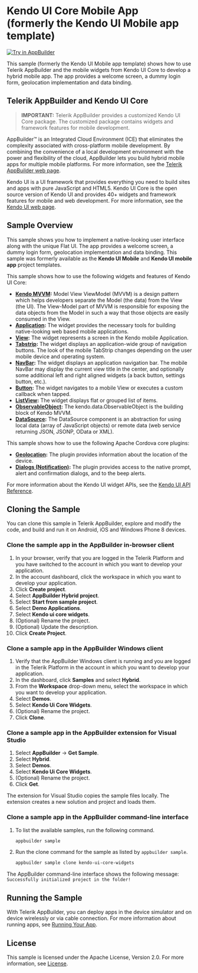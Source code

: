 Kendo UI Core Mobile App<br/>(formerly the Kendo UI Mobile app template)
====================
<a href="https://platform.telerik.com/#appbuilder/clone/https%3A%2F%2Fgithub.com%2FIcenium%2Fsample-kendo-ui-core-widgets" target="_blank"><img src="http://docs.telerik.com/platform/appbuilder/sample-apps/images/try-in-appbuilder.png" alt="Try in AppBuilder" title="Try in AppBuilder" /></a>

This sample (formerly the Kendo UI Mobile app template) shows how to use Telerik AppBuilder and the mobile widgets from Kendo UI Core to develop a hybrid mobile app. The app provides a welcome screen, a dummy login form, geolocation implementation and data binding.

## Telerik AppBuilder and Kendo UI Core

> **IMPORTANT:** Telerik AppBuilder provides a customized Kendo UI Core package. The customized package contains widgets and framework features for mobile development.

AppBuilder™ is an Integrated Cloud Environment (ICE) that eliminates the complexity associated with cross-platform mobile development. By combining the convenience of a local development environment with the power and flexibility of the cloud, AppBuilder lets you build hybrid mobile apps for multiple mobile platforms. For more information, see the [Telerik AppBuilder web page].

Kendo UI is a UI framework that provides everything you need to build sites and apps with pure JavaScript and HTML5. Kendo UI Core is the open source version of Kendo UI and provides 40+ widgets and framework features for mobile and web development. For more information, see the [Kendo UI web page].

## Sample Overview

This sample shows you how to implement a native-looking user interface along with the unique Flat UI. The app provides a welcome screen, a dummy login form, geolocation implementation and data binding. This sample was formerly available as the **Kendo UI Mobile** and **Kendo UI mobile app** project templates.

This sample shows how to use the following widgets and features of Kendo UI Core:

* **[Kendo MVVM]:** Model View ViewModel (MVVM) is a design pattern which helps developers separate the Model (the data) from the View (the UI). The View-Model part of MVVM is responsible for exposing the data objects from the Model in such a way that those objects are easily consumed in the View.
* **[Application]:** The widget provides the necessary tools for building native-looking web based mobile applications.
* **[View]:** The widget represents a screen in the Kendo mobile Application.
* **[Tabstrip]:** The widget displays an application-wide group of navigation buttons. The look of the mobile TabStrip changes depending on the user mobile device and operating system.
* **[NavBar]:** The widget displays an application navigation bar. The mobile NavBar may display the current view title in the center, and optionally some additional left and right aligned widgets (a back button, settings button, etc.).
* **[Button]:** The widget navigates to a mobile View or executes a custom callback when tapped.
* **[ListView]:** The widget displays flat or grouped list of items.
* **[ObservableObject]:** The kendo.data.ObservableObject is the building block of Kendo MVVM.
* **[DataSource]:** The DataSource component is an abstraction for using local data (array of JavaScript objects) or remote data (web service returning JSON, JSONP, OData or XML). 

This sample shows how to use the following Apache Cordova core plugins:

* **[Geolocation]:** The plugin provides information about the location of the device.
* **[Dialogs (Notification)]:** The plugin provides access to the native prompt, alert and confirmation dialogs, and to the beep alerts.

For more information about the Kendo UI widget APIs, see the [Kendo UI API Reference]. 

## Cloning the Sample

You can clone this sample in Telerik AppBuilder, explore and modify the code, and build and run it on Android, iOS and Windows Phone 8 devices.

### Clone the sample app in the AppBuilder in-browser client

1. In your browser, verify that you are logged in the Telerik Platform and you have switched to the account in which you want to develop your application.
1. In the account dashboard, click the workspace in which you want to develop your application.
1. Click **Create project**.
1. Select **AppBuilder Hybrid project**.
1. Select **Start from sample project**.
1. Select **Demo Applications**.
1. Select **Kendo ui core widgets**.
1. (Optional) Rename the project.
1. (Optional) Update the description.
1. Click **Create Project**.

### Clone a sample app in the AppBuilder Windows client

1. Verify that the AppBuilder Windows client is running and you are logged in the Telerik Platform in the account in which you want to develop your application.
1. In the dashboard, click **Samples** and select **Hybrid**.
1. From the **Workspace** drop-down menu, select the workspace in which you want to develop your application.
1. Select **Demos**.
1. Select **Kendo Ui Core Widgets**.
1. (Optional) Rename the project.
1. Click **Clone**.

### Clone a sample app in the AppBuilder extension for Visual Studio

1. Select **AppBuilder** &#8594; **Get Sample**.
1. Select **Hybrid**.
1. Select **Demos**.
1. Select **Kendo Ui Core Widgets**.
1. (Optional) Rename the project.
1. Click **Get**.

The extension for Visual Studio copies the sample files locally. The extension creates a new solution and project and loads them.

### Clone a sample app in the AppBuilder command-line interface

1. To list the available samples, run the following command.

	```bash
	appbuilder sample
	```
1. Run the clone command for the sample as listed by `appbuilder sample`.
	
	```bash
	appbuilder sample clone kendo-ui-core-widgets
	```

The AppBuilder command-line interface shows the following message: `Successfully initialized project in the folder!`

## Running the Sample

With Telerik AppBuilder, you can deploy apps in the device simulator and on device wirelessly or via cable connection. For more information about running apps, see [Running Your App].

## License

This sample is licensed under the Apache License, Version 2.0. For more information, see [License].

[Telerik AppBuilder web page]: http://www.telerik.com/appbuilder
[License]: License.md
[Kendo UI web page]: http://www.telerik.com/kendo-ui
[Kendo UI API Reference]: http://docs.telerik.com/kendo-ui/api/introduction
[Running Your App]: http://docs.telerik.com/platform/appbuilder/testing-your-app/run-your-app
[Kendo MVVM]: http://docs.telerik.com/kendo-ui/framework/mvvm/overview
[Application]: http://docs.telerik.com/kendo-ui/mobile/application
[View]: http://docs.telerik.com/kendo-ui/api/javascript/mobile/ui/view
[Tabstrip]: http://docs.telerik.com/kendo-ui/api/javascript/mobile/ui/tabstrip
[NavBar]: http://docs.telerik.com/kendo-ui/api/javascript/mobile/ui/navbar
[Button]: http://docs.telerik.com/kendo-ui/api/javascript/mobile/ui/button
[ListView]: http://docs.telerik.com/kendo-ui/api/javascript/mobile/ui/listview
[ObservableObject]: http://docs.telerik.com/kendo-ui/api/javascript/data/observableobject
[DataSource]: http://docs.telerik.com/kendo-ui/framework/datasource/overview
[Geolocation]: https://github.com/apache/cordova-plugin-geolocation/blob/master/doc/index.md
[Dialogs (Notification)]: https://github.com/apache/cordova-plugin-dialogs/blob/master/doc/index.md
